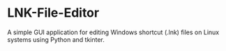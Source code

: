 # LNK-File-Editor
A simple GUI application for editing Windows shortcut (.lnk) files on Linux systems using Python and tkinter.
